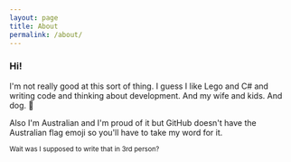 ```yaml
---
layout: page
title: About
permalink: /about/
---
```


### Hi!

I'm not really good at this sort of thing. I guess I like Lego and C# and writing code and thinking about development. And my wife and kids. And dog. :dog:

Also I'm Australian and I'm proud of it but GitHub doesn't have the Australian flag emoji so you'll have to take my word for it.


<sup>Wait was I supposed to write that in 3rd person?</sup>
